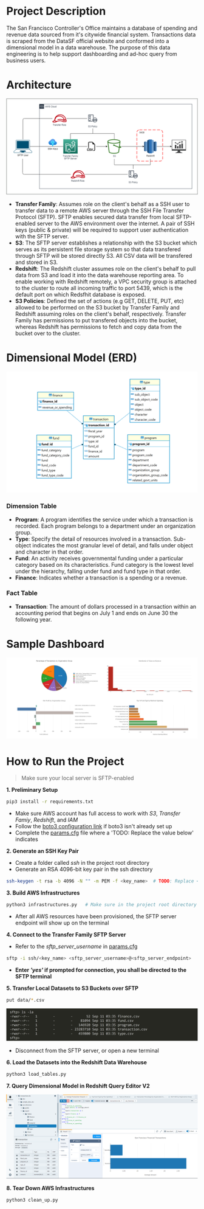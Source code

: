 # Project Description
The San Francisco Controller's Office maintains a database of spending and revenue data sourced from it's citywide financial system. Transactions data is scraped from the DataSF official website and conformed into a dimensional model in a data warehouse. The purpose of this data engineering is to help support dashboarding and ad-hoc query from business users.

# Architecture
![architecture](image/architecture.png)
- **Transfer Family**: Assumes role on the client's behalf as a SSH user to transfer data to a remote AWS server through the SSH File Transfer Protocol (SFTP). SFTP enables secured data transfer from local SFTP-enabled server to the AWS environment over the internet. A pair of SSH keys (public & private) will be required to support user authentication with the SFTP server.
- **S3**: The SFTP server establishes a relationship with the S3 bucket which serves as its persistent file storage system so that data transfered through SFTP will be stored directly S3. All CSV data will be transfered and stored in S3.
- **Redshift**: The Redshift cluster assumes role on the client's behalf to pull data from S3 and load it into the data warehouse reporting area. To enable working with Redshift remotely, a VPC security group is attached to the cluster to route all incoming traffic to port 5439, which is the default port on which Redsfhit database is exposed. 
- **S3 Policies**: Defined the set of actions (e.g GET, DELETE, PUT, etc) allowed to be performed on the S3 bucket by Transfer Family and Redshift assuming roles on the client's behalf, respectively. Transfer Family has permissions to put transfered objects into the bucket, whereas Redshift has permissions to fetch and copy data from the bucket over to the cluster.

# Dimensional Model (ERD)
![ERD](image/erd.PNG)
### Dimension Table
- **Program**: A program identifies the service under which a transaction is recorded. Each program belongs to a department under an organization group.
- **Type**: Specify the detail of resources involved in a transaction. Sub-object indicates the most granular level of detail, and falls under object and character in that order.
- **Fund**: An activity receives governmental funding under a particular category based on its characteristics. Fund category is the lowest level under the hierarchy, falling under fund and fund type in that order.
- **Finance**: Indicates whether a transaction is a spending or a revenue.
### Fact Table
- **Transaction**: The amount of dollars processed in a transaction within an accounting period that begins on July 1 and ends on June 30 the following year.

# Sample Dashboard

![dashboard](image/dashboard.PNG)

# How to Run the Project

> Make sure your local server is SFTP-enabled

**1. Preliminary Setup**
```bash
pip3 install -r requirements.txt
```
- Make sure AWS account has full access to work with *S3*, *Transfer Famiy*, *Redshift*, and *IAM*
- Follow the [boto3 configuration link](https://boto3.amazonaws.com/v1/documentation/api/latest/guide/quickstart.html#configuration) if boto3 isn't already set up
- Complete the [params.cfg](params.cfg) file where a 'TODO: Replace the value below' indicates

**2. Generate an SSH Key Pair**
- Create a folder called *ssh* in the project root directory
- Generate an RSA 4096-bit key pair in the ssh directory
```bash
ssh-keygen -t rsa -b 4096 -N "" -m PEM -f <key_name>  # TODO: Replace <key_name> with a key name of your choice
```

**3. Build AWS Infrastructures**
```bash
python3 infrastructures.py   # Make sure in the project root directory
```
- After all AWS resources have been provisioned, the SFTP server endpoint will show up on the terminal 

**4. Connect to the Transfer Family SFTP Server**
- Refer to the *sftp_server_username* in [params.cfg](params.cfg)
```bash
sftp -i ssh/<key_name> <sftp_server_username>@<sftp_server_endpoint>
```
- **Enter *'yes'* if prompted for connection, you shall be directed to the SFTP terminal**

**5. Transfer Local Datasets to S3 Buckets over SFTP**
```bash
put data/*.csv
```

![files](image/files.PNG)

- Disconnect from the SFTP server, or open a new terminal

**6. Load the Datasets into the Redshift Data Warehouse**
```bash
python3 load_tables.py
```

**7. Query Dimensional Model in Redshift Query Editor V2**

![redshift query editor](image/redshift_query.PNG)

**8. Tear Down AWS Infrastructures**
```bash
python3 clean_up.py
```

<!---
Challenge: 
- Not sure about the relationship between a column and its corresponding code column. 
- Doubted that it should be a one-to-one relationship but there are columns that clearly have multiple codes identified with it. 
- Sent an email to ask the dataset owner, but still get no reply yet.
- Decided that it should be a many-to-one relationship.

Thought Organization:
- Only need a Transfer Family role attached with a access policy that allows it to call S3 on the user's behalf
- Server host key doesn't actually show changes after being updated with ssh private key (keep in mind!)

ETL Steps:
1 For each column and their corresponding code column:
   1.1 handle null values
   1.2 check many-to-one relationship
   1.3 transform the code column if necessary

-------------------------------------------------------------------------------

Local Step:
1. Generate a SSH key pair (public & private)
2. Scrape the data from official website
3. Configure AWS account on CLI
   3.1 - Store access key on local ./aws folder
4. Fill in the config file
5. Transfer the file to S3 through SFTP (after Boto3 step 4 is completed)
   - SFTP server's endpoint
   - SSH private key

Boto3 Step:
1. Set up an S3 bucket 
2. Create IAM role
   2.1 - Create an IAM policy for services to call S3 on user's behalf
      2.1.1 - Specify the target S3 bucket in the policy
   2.2 - Create a Transfer Family role and attach the policy to it
      2.2.2 - Establish a trust relationship between AWS and Transfer Family
      2.2.1 - Attach managed policies for Transfer Family to work with S3 
3. Set up an SFTP server with Transfer Family
   3.1 - Store data in S3 as domain
   3.2 - Submit the SSH private key content
4. Create a user to attach to the server
   4.1 - Attach the Transfer Family role to the user
   4.2 - Submit the SSH public key content
5. Set up a Redshift cluster
   5.1 - Attach the Redshift role to the cluster
      5.1.1 - Policy for working with S3 bucket 
      5.1.2 - Redshift full access
   5.2 - Create a security group that routes inbound traffic to port 5439
   
Cloud Steps:
1. Set up star schema in the Redshift DW
2. Copy the transformed data from S3 into Redshift 
3. Create report 
   3.1 - Aggregation result
   3.2 - Dashboard for features

--------------------------------------------

Production:
1. Infrastructure (Boto3)
   1.1 - Environment variables
      1.1.1 - AWS account ID
      1.1.2 - Region Name
      1.1.3 - S3 Bucket Name
      1.1.4 - Transfer Family Role Name
      1.1.5 - Transfer Family S3 Policy Name
      1.1.6 - Transfer Family AWS Permission Policies
      1.1.7 - SFTP Server Username
      1.1.8 - Redshift Role Name
      1.1.9 - Redshift S3 Policy Name
      1.1.10 - Redshift Cluster Name
      1.1.11 - Redshift Database Name
      1.1.12 - Redshift Database Username
      1.1.13 - Redshift Database Password
2. Initial Load (boto3)
   2.1 - Create a report schema in Redshift database
   2.2 - Define dimensional tables
      2.2.1 - copy dimensional data from S3 over to Redshift
   2.3 - Define fact table
      2.3.1 - copy fact data from S3 over to Redshift

-----------------------------------------------------------

Clean Up:
1. Delete Redshift Cluster
2. Delete Security Group
3. Delete the Redshift Role
4. Delete the SFTP Server
5. Delete the Transfer Family Role
6. Delete the S3 Policy for Transfer Family
7. Empty and Delete the S3 bucket

-----------------------------------------------
Room for Improvement:
1. Set up Glue catalog to store tables metadata
   1.1 - For incremental loading
   1.2 - For sharing data with other users
2. Set up an identity provider like Otka for better management
--->
